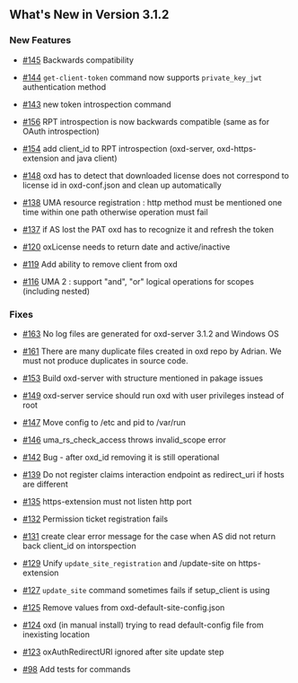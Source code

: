 ## What's New in Version 3.1.2

### New Features

- [#145](https://github.com/GluuFederation/oxd/issues/145) Backwards compatibility

- [#144](https://github.com/GluuFederation/oxd/issues/144) `get-client-token` command now supports `private_key_jwt` authentication method

- [#143](https://github.com/GluuFederation/oxd/issues/143) new token introspection command

- [#156](https://github.com/GluuFederation/oxd/issues/156) RPT introspection is now backwards compatible (same as for OAuth introspection)

- [#154](https://github.com/GluuFederation/oxd/issues/154) add client_id to RPT introspection (oxd-server, oxd-https-extension and java client)

- [#148](https://github.com/GluuFederation/oxd/issues/148) oxd has to detect that downloaded license does not correspond to license id in oxd-conf.json and clean up automatically

- [#138](https://github.com/GluuFederation/oxd/issues/138) UMA resource registration : http method must be mentioned one time within one path otherwise operation must fail

- [#137](https://github.com/GluuFederation/oxd/issues/137) if AS lost the PAT oxd has to recognize it and refresh the token

- [#120](https://github.com/GluuFederation/oxd/issues/120) oxLicense needs to return date and active/inactive

- [#119](https://github.com/GluuFederation/oxd/issues/119) Add ability to remove client from oxd

- [#116](https://github.com/GluuFederation/oxd/issues/116) UMA 2 : support "and", "or" logical operations for scopes (including nested)

### Fixes

- [#163](https://github.com/GluuFederation/oxd/issues/163) No log files are generated for oxd-server 3.1.2 and Windows OS

- [#161](https://github.com/GluuFederation/oxd/issues/161) There are many duplicate files created in oxd repo by Adrian. We must not produce duplicates in source code.

- [#153](https://github.com/GluuFederation/oxd/issues/153) Build oxd-server with structure mentioned in pakage issues

- [#149](https://github.com/GluuFederation/oxd/issues/149) oxd-server service should run oxd with user privileges instead of root

- [#147](https://github.com/GluuFederation/oxd/issues/147) Move config to /etc and pid to /var/run

- [#146](https://github.com/GluuFederation/oxd/issues/146) uma_rs_check_access throws invalid_scope error

- [#142](https://github.com/GluuFederation/oxd/issues/142) Bug - after oxd_id removing it is still operational

- [#139](https://github.com/GluuFederation/oxd/issues/139) Do not register claims interaction endpoint as redirect_uri if hosts are different

- [#135](https://github.com/GluuFederation/oxd/issues/135) https-extension must not listen http port

- [#132](https://github.com/GluuFederation/oxd/issues/132) Permission ticket registration fails

- [#131](https://github.com/GluuFederation/oxd/issues/131) create clear error message for the case when AS did not return back client_id on intorspection

- [#129](https://github.com/GluuFederation/oxd/issues/129) Unify `update_site_registration` and /update-site on https-extension

- [#127](https://github.com/GluuFederation/oxd/issues/127) `update_site` command sometimes fails if setup_client is using

- [#125](https://github.com/GluuFederation/oxd/issues/125) Remove values from oxd-default-site-config.json

- [#124](https://github.com/GluuFederation/oxd/issues/124) oxd (in manual install) trying to read default-config file from inexisting location

- [#123](https://github.com/GluuFederation/oxd/issues/123) oxAuthRedirectURI ignored after site update step

- [#98](https://github.com/GluuFederation/oxd/issues/98) Add tests for commands

